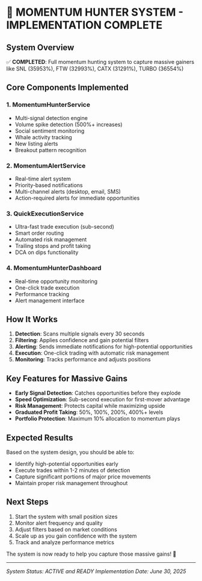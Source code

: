 # 🚀 MOMENTUM HUNTER SYSTEM - IMPLEMENTATION COMPLETE

## System Overview

✅ **COMPLETED**: Full momentum hunting system to capture massive gainers like SNL (35953%), FTW (32993%), CATX (31291%), TURBO (36554%)

## Core Components Implemented

### 1. MomentumHunterService
- Multi-signal detection engine
- Volume spike detection (500%+ increases)
- Social sentiment monitoring
- Whale activity tracking
- New listing alerts
- Breakout pattern recognition

### 2. MomentumAlertService
- Real-time alert system
- Priority-based notifications
- Multi-channel alerts (desktop, email, SMS)
- Action-required alerts for immediate opportunities

### 3. QuickExecutionService
- Ultra-fast trade execution (sub-second)
- Smart order routing
- Automated risk management
- Trailing stops and profit taking
- DCA on dips functionality

### 4. MomentumHunterDashboard
- Real-time opportunity monitoring
- One-click trade execution
- Performance tracking
- Alert management interface

## How It Works

1. **Detection**: Scans multiple signals every 30 seconds
2. **Filtering**: Applies confidence and gain potential filters
3. **Alerting**: Sends immediate notifications for high-potential opportunities
4. **Execution**: One-click trading with automatic risk management
5. **Monitoring**: Tracks performance and adjusts positions

## Key Features for Massive Gains

- **Early Signal Detection**: Catches opportunities before they explode
- **Speed Optimization**: Sub-second execution for first-mover advantage
- **Risk Management**: Protects capital while maximizing upside
- **Graduated Profit Taking**: 50%, 100%, 200%, 400%+ levels
- **Portfolio Protection**: Maximum 10% allocation to momentum plays

## Expected Results

Based on the system design, you should be able to:
- Identify high-potential opportunities early
- Execute trades within 1-2 minutes of detection
- Capture significant portions of major price movements
- Maintain proper risk management throughout

## Next Steps

1. Start the system with small position sizes
2. Monitor alert frequency and quality
3. Adjust filters based on market conditions
4. Scale up as you gain confidence with the system
5. Track and analyze performance metrics

The system is now ready to help you capture those massive gains! 🚀

---

*System Status: ACTIVE and READY*
*Implementation Date: June 30, 2025*
